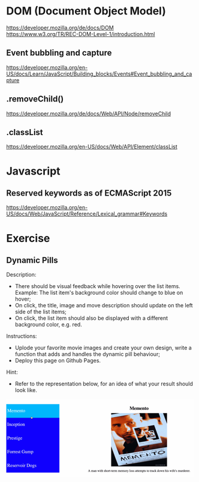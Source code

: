 # DOM (Document Object Model)

https://developer.mozilla.org/de/docs/DOM  
https://www.w3.org/TR/REC-DOM-Level-1/introduction.html

## Event bubbling and capture

https://developer.mozilla.org/en-US/docs/Learn/JavaScript/Building_blocks/Events#Event_bubbling_and_capture

## .removeChild()

https://developer.mozilla.org/de/docs/Web/API/Node/removeChild

## .classList

https://developer.mozilla.org/en-US/docs/Web/API/Element/classList

# Javascript 

## Reserved keywords as of ECMAScript 2015

https://developer.mozilla.org/en-US/docs/Web/JavaScript/Reference/Lexical_grammar#Keywords

# Exercise

## Dynamic Pills

Description:

* There should be visual feedback while hovering over the list items. Example: The list item's background color should change to blue on hover;
* On click, the title, image and move description should update on the left side of the list items;
* On click, the list item should also be displayed with a different background color, e.g. red.

Instructions:

* Uplode your favorite movie images and create your own design, write a function that adds and handles the dynamic pill behaviour;
* Deploy this page on Github Pages.

Hint:
* Refer to the representation below, for an idea of what your result should look like.

![200430](./img/demo.gif)